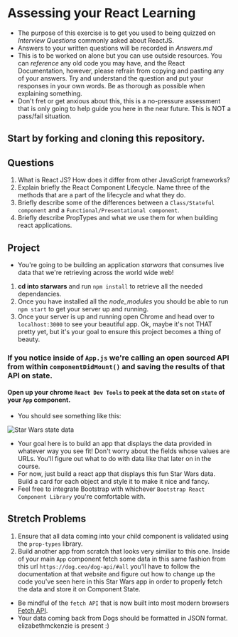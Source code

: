 # Assessing your React Learning
* The purpose of this exercise is to get you used to being quizzed on _Interview Questions_ commonly asked about ReactJS.
* Answers to your written questions will be recorded in *Answers.md* 
* This is to be worked on alone but you can use outside resources. You can *reference* any old code you may have, and the React Documentation, however, please refrain from copying and pasting any of your answers. Try and understand the question and put your responses in your own words. Be as thorough as possible when explaining something. 
* Don't fret or get anxious about this, this is a no-pressure assessment that is only going to help guide you here in the near future. This is NOT a pass/fail situation. 
## Start by forking and cloning this repository.
## Questions
1. What is React JS? How does it differ from other JavaScript frameworks?
1. Explain briefly the React Component Lifecycle. Name three of the methods that are a part of the lifecycle and what they do.
1. Briefly describe some of the differences between a `Class/Stateful component` and a `Functional/Presentational component`.
1. Briefly describe PropTypes and what we use them for when building react applications.

## Project
* You're going to be building an application *starwars* that consumes live data that we're retrieving across the world wide web!
1. **cd into starwars** and run `npm install` to retrieve all the needed dependancies. 
2. Once you have installed all the _node_modules_ you should be able to run `npm start` to get your server up and running.
3. Once your server is up and running open Chrome and head over to `localhost:3000` to see your beautiful app. Ok, maybe it's not THAT pretty yet, but it's your goal to ensure this project becomes a thing of beauty.

### If you notice inside of `App.js` we're calling an open sourced **API** from within `componentDidMount()` and saving the results of that API on state. 
#### Open up your chrome `React Dev Tools` to peek at the data set on `state` of your `App` component. 
* You should see something like this:

![Star Wars state data](starwars_data.png)

* Your goal here is to build an app that displays the data provided in whatever way you see fit! Don't worry about the fields whose values are URLs. You'll figure out what to do with data like that later on in the course. 
* For now, just build a react app that displays this fun Star Wars data. Build a card for each object and style it to make it nice and fancy. 
* Feel free to integrate Bootstrap with whichever `Bootstrap React Component Library` you're comfortable with.

## Stretch Problems
1. Ensure that all data coming into your child component is validated using the `prop-types` library.
1. Build another app from scratch that looks very similiar to this one. Inside of your main `App` component fetch some data in this same fashion from this url `https://dog.ceo/dog-api/#all` you'll have to follow the documentation at that website and figure out how to change up the code you've seen here in this Star Wars app in order to properly fetch the data and store it on Component State.
  - Be mindful of the `fetch API` that is now built into most modern browsers [Fetch API](https://developer.mozilla.org/en-US/docs/Web/API/Fetch_API/Using_Fetch).
  - Your data coming back from Dogs should be formatted in JSON format.
elizabethmckenzie is present :)
